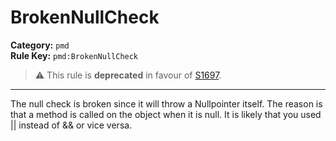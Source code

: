 # BrokenNullCheck
**Category:** `pmd`<br/>
**Rule Key:** `pmd:BrokenNullCheck`<br/>
> :warning: This rule is **deprecated** in favour of [S1697](https://rules.sonarsource.com/java/RSPEC-1697).

-----

The null check is broken since it will throw a Nullpointer itself. The reason is that a method is called on the object when it is null. It is likely that you used || instead of && or vice versa.
